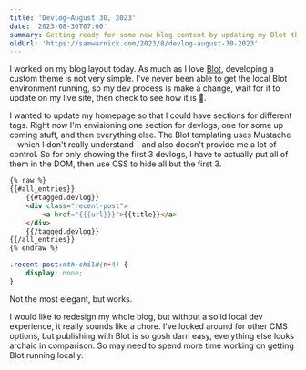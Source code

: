 ```yaml
---
title: 'Devlog—August 30, 2023'
date: '2023-08-30T07:00'
summary: Getting ready for some new blog content by updating my Blot theme.
oldUrl: 'https://samwarnick.com/2023/8/devlog-august-30-2023'
---
```


I worked on my blog layout today. As much as I love [Blot](https://blot.im), developing a custom theme is not very simple. I've never been able to get the local Blot environment running, so my dev process is make a change, wait for it to update on my live site, then check to see how it is 😬.

I wanted to update my homepage so that I could have sections for different tags. Right now I'm envisioning one section for devlogs, one for some up coming stuff, and then everything else. The Blot templating uses Mustache—which I don't really understand—and also doesn't provide me a lot of control. So for only showing the first 3 devlogs, I have to actually put all of them in the DOM, then use CSS to hide all but the first 3.

```html
{% raw %}
{{#all_entries}}
	{{#tagged.devlog}}
	<div class="recent-post">
	    <a href="{{{url}}}">{{title}}</a>
	</div>
	{{/tagged.devlog}}
{{/all_entries}}
{% endraw %}
```
```css
.recent-post:nth-child(n+4) {
	display: none;
}
```

Not the most elegant, but works.

I would like to redesign my whole blog, but without a solid local dev experience, it really sounds like a chore. I've looked around for other CMS options, but publishing with Blot is so gosh darn easy, everything else looks archaic in comparison. So may need to spend more time working on getting Blot running locally.

